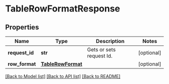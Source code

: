 # TableRowFormatResponse

## Properties
Name | Type | Description | Notes
------------ | ------------- | ------------- | -------------
**request_id** | **str** | Gets or sets request Id. | [optional] 
**row_format** | [**TableRowFormat**](TableRowFormat.md) |  | [optional] 

[[Back to Model list]](../README.md#documentation-for-models) [[Back to API list]](../README.md#documentation-for-api-endpoints) [[Back to README]](../README.md)

